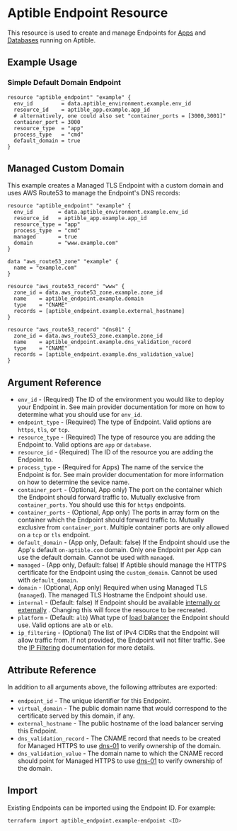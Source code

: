 # Aptible Endpoint Resource

This resource is used to create and manage Endpoints for
[Apps](https://www.aptible.com/documentation/deploy/reference/apps/endpoints.html)
and
[Databases](https://www.aptible.com/documentation/deploy/reference/databases/endpoints.html)
running on Aptible.

## Example Usage

### Simple Default Domain Endpoint

```hcl
resource "aptible_endpoint" "example" {
  env_id         = data.aptible_environment.example.env_id
  resource_id    = aptible_app.example.app_id
  # alternatively, one could also set "container_ports = [3000,3001]"
  container_port = 3000 
  resource_type  = "app"
  process_type   = "cmd"
  default_domain = true
}
```

## Managed Custom Domain

This example creates a Managed TLS Endpoint with a custom domain and uses AWS
Route53 to manage the Endpoint's DNS records:

```hcl
resource "aptible_endpoint" "example" {
  env_id        = data.aptible_environment.example.env_id
  resource_id   = aptible_app.example.app_id
  resource_type = "app"
  process_type  = "cmd"
  managed       = true
  domain        = "www.example.com"
}

data "aws_route53_zone" "example" {
  name = "example.com"
}

resource "aws_route53_record" "www" {
  zone_id = data.aws_route53_zone.example.zone_id
  name    = aptible_endpoint.example.domain
  type    = "CNAME"
  records = [aptible_endpoint.example.external_hostname]
}

resource "aws_route53_record" "dns01" {
  zone_id = data.aws_route53_zone.example.zone_id
  name    = aptible_endpoint.example.dns_validation_record
  type    = "CNAME"
  records = [aptible_endpoint.example.dns_validation_value]
}
```

## Argument Reference

- `env_id` - (Required) The ID of the environment you would like to deploy your
  Endpoint in. See main provider documentation for more on how to determine what
  you should use for `env_id`.
- `endpoint_type` - (Required) The type of Endpoint. Valid options are `https`,
  `tls`, or `tcp`.
- `resource_type` - (Required) The type of resource you are adding the Endpoint
  to. Valid options are `app` or `database`.
- `resource_id` - (Required) The ID of the resource you are adding the Endpoint
  to.
- `process_type` - (Required for Apps) The name of the service the Endpoint
  is for. See main provider documentation for more information on how to
  determine the sevice name.
- `container_port` - (Optional, App only) The port on the container which
  the Endpoint should forward traffic to. Mutually exclusive from `container_ports`. 
  You should use this for `https` endpoints.
- `container_ports` - (Optional, App only) The ports in array form on the container which
  the Endpoint should forward traffic to. Mutually exclusive from `container_port`.
  Multiple container ports are only allowed on a `tcp` or `tls` endpoint.
- `default_domain` - (App only, Default: false) If the Endpoint should use the
  App's default `on-aptible.com` domain. Only one Endpoint per App can use the
  default domain. Cannot be used with `managed`.
- `managed` - (App only, Default: false) If Aptible should manage the HTTPS
  certificate for the Endpoint using the `custom_domain`. Cannot be used with
  `default_domain`.
- `domain` - (Optional, App only) Required when using Managed TLS (`managed`).
  The managed TLS Hostname the Endpoint should use.
- `internal` - (Default: false) If Endpoint should be available
  [internally or externally](https://deploy-docs.aptible.com/docs/endpoints#endpoint-placement)
  . Changing this will force the resource to be recreated.
- `platform` - (Default: `alb`) What type of 
  [load balancer](https://www.aptible.com/documentation/deploy/reference/apps/endpoints/https-endpoints/alb-elb.html#alb-elb)
  the Endpoint should use. Valid options are `alb` or `elb`.
- `ip_filtering` - (Optional) The list of IPv4 CIDRs that the Endpoint will
  allow traffic from. If not provided, the Endpoint will not filter traffic.
  See the [IP Filtering](https://deploy-docs.aptible.com/docs/ip-filtering)
  documentation for more details.

## Attribute Reference

In addition to all arguments above, the following attributes are exported:

- `endpoint_id` - The unique identifier for this Endpoint.
- `virtual_domain` - The public domain name that would correspond to the
  certificate served by this domain, if any.
- `external_hostname` - The public hostname of the load balancer serving this
  Endpoint.
- `dns_validation_record` - The CNAME record that needs to be created for
  Managed HTTPS to use
  [dns-01](https://deploy-docs.aptible.com/docs/managed-tls#dns-01) to verify
  ownership of the domain.
- `dns_validation_value` - The domain name to which the CNAME record should
  point for Managed HTTPS to use
  [dns-01](https://deploy-docs.aptible.com/docs/managed-tls#dns-01) to verify
  ownership of the domain.

## Import

Existing Endpoints can be imported using the Endpoint ID. For example:

```bash
terraform import aptible_endpoint.example-endpoint <ID>
```
